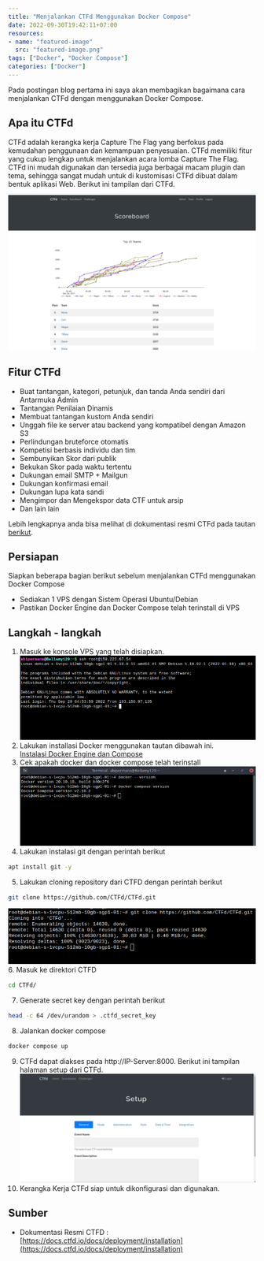 ```yaml
---
title: "Menjalankan CTFd Menggunakan Docker Compose"
date: 2022-09-30T19:42:11+07:00
resources:
- name: "featured-image"
  src: "featured-image.png"
tags: ["Docker", "Docker Compose"]
categories: ["Docker"]
---
```


Pada postingan blog pertama ini saya akan membagikan bagaimana cara menjalankan CTFd dengan menggunakan Docker Compose.

## Apa itu CTFd
CTFd adalah kerangka kerja Capture The Flag yang berfokus pada kemudahan penggunaan dan kemampuan penyesuaian. CTFd memiliki fitur yang cukup lengkap untuk menjalankan acara lomba  Capture The Flag. CTFd ini mudah digunakan dan tersedia juga berbagai macam plugin dan tema, sehingga sangat mudah untuk di kustomisasi CTFd dibuat dalam bentuk aplikasi Web. Berikut ini tampilan dari CTFd.

![Tampilan CTFd](tampilan_ctfd.png "Tampilan CTFd")

## Fitur CTFd
* Buat tantangan, kategori, petunjuk, dan tanda Anda sendiri dari Antarmuka Admin
* Tantangan Penilaian Dinamis
* Membuat tantangan kustom Anda sendiri
* Unggah file ke server atau backend yang kompatibel dengan Amazon S3
* Perlindungan bruteforce otomatis
* Kompetisi berbasis individu dan tim
* Sembunyikan Skor dari publik
* Bekukan Skor pada waktu tertentu
* Dukungan email SMTP + Mailgun
* Dukungan konfirmasi email
* Dukungan lupa kata sandi
* Mengimpor dan Mengekspor data CTF untuk arsip
* Dan lain lain

Lebih lengkapnya anda bisa melihat di dokumentasi resmi CTFd pada tautan [berikut](https://github.com/CTFd/CTFd).

## Persiapan
Siapkan beberapa bagian berikut sebelum menjalankan CTFd menggunakan Docker Compose
* Sediakan 1 VPS dengan Sistem Operasi Ubuntu/Debian
* Pastikan Docker Engine dan Docker Compose telah terinstall di VPS

## Langkah - langkah

1. Masuk ke konsole VPS yang telah disiapkan.
![Konsol VPS](1.png "Konsol VPS")
2. Lakukan installasi Docker menggunakan tautan dibawah ini.  
[Instalasi Docker Engine dan Compose](https://docs.docker.com/engine/install/)
3. Cek apakah docker dan docker compose telah terinstall  
![Cek Docker dan Docker Compose](2.png "Cek Docker dan Docker Compose")
4. Lakukan instalasi git dengan perintah berikut  
```bash
apt install git -y 
```
5. Lakukan cloning repository dari CTFD dengan perintah berikut
```bash
git clone https://github.com/CTFd/CTFd.git
```
![Cloning Repository CTFd](3.png "Cloning Repository CTFd")
6. Masuk ke direktori CTFD  
```bash
cd CTFd/ 
```
7. Generate secret key dengan perintah berikut
```bash
head -c 64 /dev/urandom > .ctfd_secret_key
```
8. Jalankan docker compose  
```bash
docker compose up
```
9. CTFd dapat diakses pada http://IP-Server:8000. Berikut ini tampilan halaman setup dari CTFd.
![Tampilan Setup CTFd](4.png "Tampilan Setup CTFd")
10. Kerangka Kerja CTFd siap untuk dikonfigurasi dan digunakan.


## Sumber
* Dokumentasi Resmi CTFD : [https://docs.ctfd.io/docs/deployment/installation](https://docs.ctfd.io/docs/deployment/installation)
